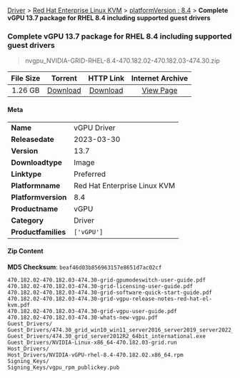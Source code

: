 
[Driver](/README.md)  >  [Red Hat Enterprise Linux KVM](/index/Driver/Red_Hat_Enterprise_Linux_KVM.md)  >  [platformVersion : 8.4](/index/Driver/Red_Hat_Enterprise_Linux_KVM/8.4.md)  >  **Complete vGPU 13.7 package for RHEL 8.4 including supported guest drivers**


###    Complete vGPU 13.7 package for RHEL 8.4 including supported guest drivers

> nvgpu_NVIDIA-GRID-RHEL-8.4-470.182.02-470.182.03-474.30.zip   


| **File Size** | **Torrent**  | **HTTP Link** | **Internet Archive** |
|:-------------:|:------------:|:-------------:|:--------------------:|
| 1.26 GB |  [Download](https://archive.org/download/nvgpu_NVIDIA-GRID-RHEL-8.4-470.182.02-470.182.03-474.30.zip/nvgpu_NVIDIA-GRID-RHEL-8.4-470.182.02-470.182.03-474.30.zip_archive.torrent)       | [Download](https://archive.org/compress/nvgpu_NVIDIA-GRID-RHEL-8.4-470.182.02-470.182.03-474.30.zip) | [View Page](https://archive.org/details/nvgpu_NVIDIA-GRID-RHEL-8.4-470.182.02-470.182.03-474.30.zip)       |

#### Meta

<table>
<tr><td><strong>Name</strong></td><td>vGPU Driver</td></tr>
<tr><td><strong>Releasedate</strong></td><td>2023-03-30</td></tr>
<tr><td><strong>Version</strong></td><td>13.7</td></tr>
<tr><td><strong>Downloadtype</strong></td><td>Image</td></tr>
<tr><td><strong>Linktype</strong></td><td>Preferred</td></tr>
<tr><td><strong>Platformname</strong></td><td>Red Hat Enterprise Linux KVM</td></tr>
<tr><td><strong>Platformversion</strong></td><td>8.4</td></tr>
<tr><td><strong>Productname</strong></td><td>vGPU</td></tr>
<tr><td><strong>Category</strong></td><td>Driver</td></tr>
<tr><td><strong>Productfamilies</strong></td><td><code>['vGPU']</code></td></tr>
</table>

#### Zip Content

**MD5 Checksum**: `beaf46d03b856963157e8651d7ac02cf`

```text
470.182.02-470.182.03-474.30-grid-gpumodeswitch-user-guide.pdf
470.182.02-470.182.03-474.30-grid-licensing-user-guide.pdf
470.182.02-470.182.03-474.30-grid-software-quick-start-guide.pdf
470.182.02-470.182.03-474.30-grid-vgpu-release-notes-red-hat-el-kvm.pdf
470.182.02-470.182.03-474.30-grid-vgpu-user-guide.pdf
470.182.02-470.182.03-474.30-whats-new-vgpu.pdf
Guest_Drivers/
Guest_Drivers/474.30_grid_win10_win11_server2016_server2019_server2022_64bit_international.exe
Guest_Drivers/474.30_grid_server2012R2_64bit_international.exe
Guest_Drivers/NVIDIA-Linux-x86_64-470.182.03-grid.run
Host_Drivers/
Host_Drivers/NVIDIA-vGPU-rhel-8.4-470.182.02.x86_64.rpm
Signing_Keys/
Signing_Keys/vgpu_rpm_publickey.pub
```